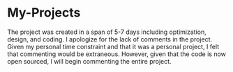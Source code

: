 # My-Projects

The project was created in a span of 5-7 days including optimization, design, and coding.
I apologize for the lack of comments in the project. Given my personal time constraint and that it was a personal project,
I felt that commenting would be extraneous. However, given that the code is now open sourced, I will begin commenting the
entire project. 
